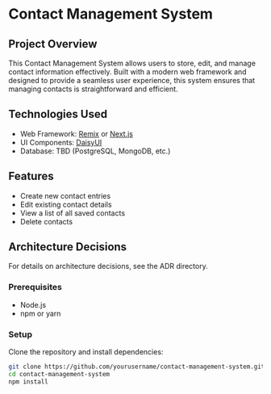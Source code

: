 # Contact Management System

## Project Overview
This Contact Management System allows users to store, edit, and manage contact information effectively. Built with a modern web framework and designed to provide a seamless user experience, this system ensures that managing contacts is straightforward and efficient.

## Technologies Used
- Web Framework: [Remix](https://remix.run) or [Next.js](https://nextjs.org)
- UI Components: [DaisyUI](https://daisyui.com)
- Database: TBD (PostgreSQL, MongoDB, etc.)

## Features
- Create new contact entries
- Edit existing contact details
- View a list of all saved contacts
- Delete contacts

## Architecture Decisions
For details on architecture decisions, see the ADR directory.

### Prerequisites
- Node.js
- npm or yarn

### Setup
Clone the repository and install dependencies:
```bash
git clone https://github.com/yourusername/contact-management-system.git
cd contact-management-system
npm install
